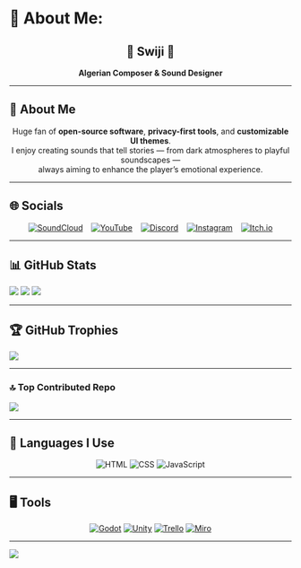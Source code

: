 # 💫 About Me:
<h2 align="center" class="swiji-header">🎵 Swiji 🎵</h2>
<p align="center"><strong>Algerian Composer & Sound Designer</strong></p>

</p>

---

## 📖 About Me

<p align="center">
  Huge fan of <strong>open-source software</strong>, <strong>privacy-first tools</strong>, and <strong>customizable UI themes</strong>.<br>
  I enjoy creating sounds that tell stories — from dark atmospheres to playful soundscapes —<br>
  always aiming to enhance the player’s emotional experience.
</p>

---

## 🌐 Socials

<p align="center" style="display: flex; justify-content: center; gap: 15px; flex-wrap: wrap;">
  <a href="https://soundcloud.com/swiji" target="_blank">
    <img src="https://img.shields.io/badge/SoundCloud-000000?style=for-the-badge&logo=soundcloud&logoColor=white" alt="SoundCloud" />
  </a>
  <a href="https://www.youtube.com/channel/UCDOSq5gs5fI-pNK2-dBVMXQ" target="_blank">
    <img src="https://img.shields.io/badge/YouTube-000000?style=for-the-badge&logo=youtube&logoColor=white" alt="YouTube" />
  </a>
  <a href="https://discord.com/users/swijii" target="_blank">
    <img src="https://img.shields.io/badge/Discord-000000?style=for-the-badge&logo=discord&logoColor=white" alt="Discord" />
  </a>
  <a href="https://instagram.com/swiji.music" target="_blank">
    <img src="https://img.shields.io/badge/Instagram-000000?style=for-the-badge&logo=instagram&logoColor=white" alt="Instagram" />
  </a>
  <a href="https://p1games.itch.io/bear-with-us" target="_blank">
    <img src="https://img.shields.io/badge/Itch.io-000000?style=for-the-badge&logo=itchdotio&logoColor=white" alt="Itch.io" />
  </a>
</p>

---

## 📊 GitHub Stats

![](https://github-readme-stats.vercel.app/api?username=Swijii&theme=radical&hide_border=false&include_all_commits=false&count_private=false)
![](https://nirzak-streak-stats.vercel.app/?user=Swijii&theme=radical&hide_border=false)
![](https://github-readme-stats.vercel.app/api/top-langs/?username=Swijii&theme=radical&hide_border=false&include_all_commits=false&count_private=false&layout=compact)

---

## 🏆 GitHub Trophies

![](https://github-profile-trophy.vercel.app/?username=Swijii&theme=radical&no-frame=true&no-bg=true&margin-w=4)

---

### 🔝 Top Contributed Repo

![](https://github-contributor-stats.vercel.app/api?username=Swijii&limit=5&theme=radical&combine_all_yearly_contributions=true)

---

## 🧠 Languages I Use

<p align="center">
  <img src="https://img.shields.io/badge/HTML-000000?style=for-the-badge&logo=html5&logoColor=white" alt="HTML" />
  <img src="https://img.shields.io/badge/CSS-000000?style=for-the-badge&logo=css3&logoColor=white" alt="CSS" />
  <img src="https://img.shields.io/badge/JavaScript-000000?style=for-the-badge&logo=javascript&logoColor=white" alt="JavaScript" />
</p>

---

## 🖥️ Tools

<p align="center">
  <a href="https://godotengine.org/" target="_blank"><img src="https://img.shields.io/badge/Godot-000000?style=for-the-badge&logo=godot-engine&logoColor=white" alt="Godot" /></a>
  <a href="https://unity.com/" target="_blank"><img src="https://img.shields.io/badge/Unity-000000?style=for-the-badge&logo=unity&logoColor=white" alt="Unity" /></a>
  <a href="https://trello.com/" target="_blank"><img src="https://img.shields.io/badge/Trello-000000?style=for-the-badge&logo=trello&logoColor=white" alt="Trello" /></a>
  <a href="https://miro.com/" target="_blank"><img src="https://img.shields.io/badge/Miro-000000?style=for-the-badge&logo=miro&logoColor=white" alt="Miro" /></a>
</p>

---

[![](https://visitcount.itsvg.in/api?id=Swijii&icon=2&color=10)](https://visitcount.itsvg.in)

<!-- Proudly created with GPRM ( https://gprm.itsvg.in ) -->
